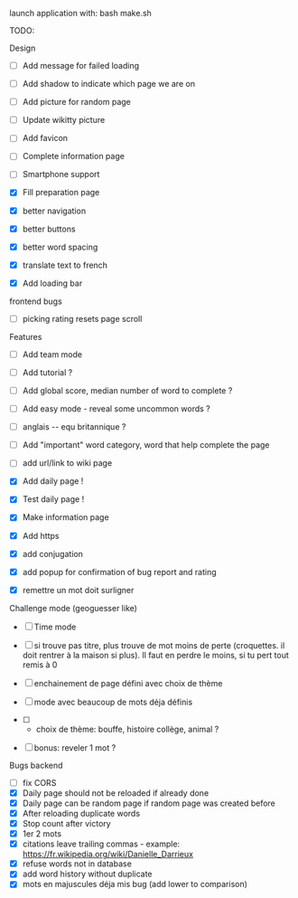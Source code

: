 launch application with:
bash make.sh

TODO: 


Design
- [ ] Add message for failed loading
- [ ] Add shadow to indicate which page we are on
- [ ] Add picture for random page
- [ ] Update wikitty picture
- [ ] Add favicon
- [ ] Complete information page
- [ ] Smartphone support
- [x] Fill preparation page
- [x] better navigation
- [x] better buttons
- [x] better word spacing
- [x] translate text to french
- [x] Add loading bar


frontend bugs
- [ ] picking rating resets page scroll


Features
- [ ] Add team mode
- [ ] Add tutorial ?
- [ ] Add global score, median number of word to complete ?
- [ ] Add easy mode - reveal some uncommon words ?
- [ ] anglais -- equ britannique ?
- [ ] Add "important" word category, word that help complete the page
- [ ] add url/link to wiki page
- [x] Add daily page !
- [x] Test daily page !
- [x] Make information page
- [x] Add https
- [x] add conjugation
- [x] add popup for confirmation of bug report and rating
- [x] remettre un mot doit surligner


Challenge mode (geoguesser like)

- [ ] Time mode
- [ ] si trouve pas titre, plus trouve de mot moins de perte (croquettes. il doit rentrer à la maison si plus). Il faut en perdre le moins, si tu pert tout remis à 0
- [ ] enchainement de page défini avec choix de thème
- [ ] mode avec beaucoup de mots déja définis
- [ ] + choix de thème: bouffe, histoire collège, animal ?
- [ ] bonus: reveler 1 mot ?



Bugs backend
- [ ] fix CORS
- [x] Daily page should not be reloaded if already done
- [x] Daily page can be random page if random page was created before
- [x] After reloading duplicate words
- [x] Stop count after victory
- [x] 1er 2 mots
- [x] citations leave trailing commas - example: https://fr.wikipedia.org/wiki/Danielle_Darrieux
- [x] refuse words not in database
- [x] add word history without duplicate
- [x] mots en majuscules déja mis bug (add lower to comparison)
